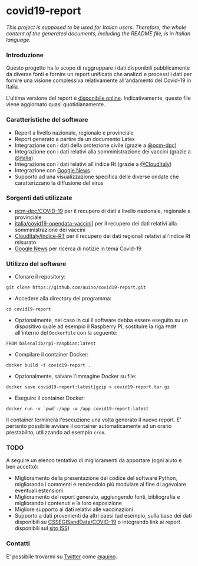 # covid19-report

*This project is supposed to be used for Italian users. Therefore, the whole content of the generated documents, including the README file, is in Italian language.*

### Introduzione ###

Questo progetto ha lo scopo di raggruppare i dati disponibili pubblicamente da diverse fonti e fornire un report unificato che analizzi e processi i dati per fornire una visione complessiva relativamente all'andamento del Covid-19 in Italia.

L'ultima versione del report è [disponibile online](https://bit.ly/covid19-report-italy).
Indicativamente, questo file viene aggiornato quasi quotidianamente.

### Caratteristiche del software ###

* Report a livello nazionale, regionale e provinciale
* Report generato a partire da un documento Latex
* Integrazione con i dati della protezione civile (grazie a [@pcm-dpc](https://github.com/pcm-dpc/COVID-19))
* Integrazione con i dati relativi alla somministrazione dei vaccini (grazie a [@italia](https://github.com/italia))
* Integrazione con i dati relativi all'indice Rt (grazie a [@CloudItaly](https://github.com/CloudItaly/Indice-RT))
* Integrazione con [Google News](http://news.google.com)
* Supporto ad una visualizzazione specifica delle diverse ondate che caratterizzano la diffusione del virus

### Sorgenti dati utilizzate ###

* [pcm-dpc/COVID-19](https://github.com/pcm-dpc/COVID-19) per il recupero di dati a livello nazionale, regionale e provinciale
* [italia/covid19-opendata-vaccini](https://github.com/italia/covid19-opendata-vaccini)] per il recupero dei dati relativi alla somministrazione dei vaccini
* [CloudItaly/Indice-RT](https://github.com/CloudItaly/Indice-RT) per il recupero dei dati regionali relativi all'indice Rt misurato
* [Google News](http://news.google.com) per ricerca di notizie in tema Covid-19

### Utilizzo del software ###

* Clonare il repository:
```
git clone https://github.com/auino/covid19-report.git
```
* Accedere alla directory del programma:
```
cd covid19-report
```
* Opzionalmente, nel caso in cui il software debba essere eseguito su un dispositivo quale ad esempio il Raspberry PI, sostituire la riga `FROM` all'interno del `Dockerfile` con la seguente:
```
FROM balenalib/rpi-raspbian:latest
```
* Compilare il container Docker:
```
docker build -t covid19-report .
```
* Opzionalmente, salvare l'immagine Docker su file:
```
docker save covid19-report:latest|gzip > covid19-report.tar.gz
```
* Eseguire il container Docker:
```
docker run -v `pwd`:/app -w /app covid19-report:latest
```

Il container terminerà l'esecuzione una volta generato il nuovo report.
E' pertanto possibile avviare il container automaticamente ad un orario prestabilito, utilizzando ad esempio `cron`.

### TODO ###

A seguire un elenco tentativo di miglioramenti da apportare (ogni aiuto è ben accetto):

* Miglioramento della presentazione del codice del software Python, migliorando i commenti e rendendolo più modulare al fine di agevolare eventuali estensioni
* Miglioramento del report generato, aggiungendo fonti, bibliografia e migliorando i contenuti e la loro esposizione
* Migliore supporto ai dati relativi alle vaccinazioni
* Supporto a dati provenienti da altri paesi (ad esempio, sulla base dei dati disponibili su [CSSEGISandData/COVID-19](https://github.com/CSSEGISandData/COVID-19) o integrando link ai report disponibili sul [sito ISS](https://www.epicentro.iss.it/coronavirus/sars-cov-2-sorveglianza-dati))

### Contatti ###

E' possibile trovarmi su [Twitter](https://twitter.com) come [@auino](https://twitter.com/auino).
